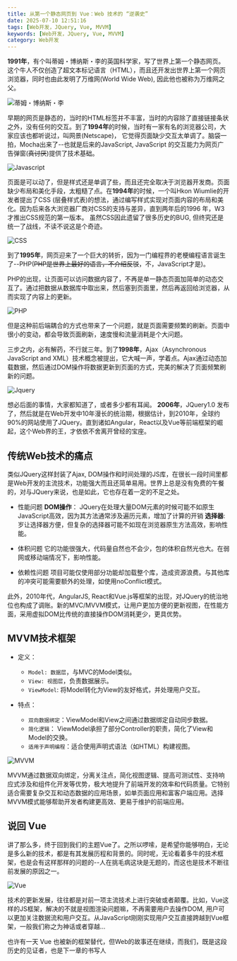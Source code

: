 ```yaml
---
title: 从第一个静态网页到 Vue：Web 技术的 “逆袭史”
date: 2025-07-10 12:51:16
tags: [Web开发，JQuery, Vue, MVVM]
keywords: [Web开发，JQuery, Vue, MVVM]
category: Web开发
---
```


**1991年**，有个叫蒂姆・博纳斯・李的英国科学家，写了世界上第一个静态网页。这个牛人不仅创造了超文本标记语言（HTML），而且还开发出世界上第一个网页浏览器，同时也由此发明了万维网(World Wide Web), 因此他也被称为万维网之父。

![蒂姆・博纳斯・李](https://www.jvxiao.cn/imgs/web-history/TIM.png)

早期的网页是静态的，当时的HTML标签并不丰富，当时的内容除了直接链接条状之外，没有任何的交互。到了**1994年**的时候，当时有一家有名的浏览器公司，大家应该也都听说过，叫网景(Netscape)， 它觉得页面缺少交互太单调了。脑袋一拍，Mocha出来了--也就是后来的JavaScript, JavaScript 的交互能力为网页广告弹窗(~~真讨厌~~)提供了技术基础。

![Javascript](https://www.jvxiao.cn/imgs/web-history/Javascript.png)

页面是可以动了，但是样式还是单调了些，而且还完全取决于浏览器开发商。页面缺少布局和美化手段，太粗糙了点。在**1994年**的时候，一个叫Hkon Wiumlie的开发者提出了CSS (层叠样式表)的想法，通过编写样式实现对页面内容的布局和美化。因为后来各大浏览器厂商对CSS的支持与差异，直到两年后的1996 年，W3才推出CSS规范的第一版本。 虽然CSS因此遗留了很多历史的BUG, 但终究还是统一了战线，不读不说这是个奇迹。

![CSS](https://www.jvxiao.cn/imgs/web-history/CSS.png)

到了**1995年**，网页迎来了一个巨大的转折，因为一门编程界的老梗编程语言诞生了--PHP(~~PHP是世界上最好的语言，不介绍反驳~~，不，JavaScript才是)。

PHP的出现，让页面可以访问数据内容了，不再是单一静态页面加简单的动态交互了。通过把数据从数据库中取出来，然后塞到页面里，然后再返回给浏览器，从而实现了内容上的更新。

![PHP](https://www.jvxiao.cn/imgs/web-history/PHP.png)

但是这种前后端耦合的方式也带来了一个问题，就是页面需要频繁的刷新。页面中很小的变动，都会导致页面刷新，速度慢和流量消耗是个大问题。

三步之内，必有解药，不行就三年。到了**1998年**，Ajax（Asynchronous JavaScript and XML）技术概念被提出，它大喊一声，学着点。Ajax通过动态加载数据，然后通过DOM操作将数据更新到页面的方式，完美的解决了页面频繁刷新的问题。

![Jquery](https://www.jvxiao.cn/imgs/web-history/Jquery.png)

想必后面的事情，大家都知道了，或者多少都有耳闻。 **2006年**，JQuery1.0 发布了，然后就是在Web开发中10年漫长的统治期，根据估计，到2010年，全球约90%的网站使用了JQuery。直到诸如Angular，React以及Vue等前端框架的崛起，这个Web界的王，才依依不舍离开曾经的宝座。

## 传统Web技术的痛点

类似JQuery这样封装了Ajax, DOM操作和时间处理的JS库，在很长一段时间里都是Web开发的主流技术，功能强大而且还简单易用。世界上总是没有免费的午餐的，对与JQuery来说，也是如此，它也存在着一定的不足之处。

  - 性能问题
    **DOM操作**： JQuery在处理大量DOM元素的时候可能不如原生JavaScript高效，因为其方法通常涉及遍历元素，增加了计算的开销
    **选择器**: 岁让选择器方便，但复杂的选择器可能不如现在浏览器原生方法高效，影响性能。

  - 体积问题
    它的功能很强大，代码量自然也不会少，包的体积自然光也大。在弱网或移动端情况下，影响性能。

  - 依赖性问题
   项目可能仅使用部分功能却加载整个库，造成资源浪费。与其他库的冲突可能需要额外的处理，如使用noConflict模式。

此外，2010年代，AngularJS, React和Vue.js等框架的出现，对JQuery的统治地位也构成了调账。新的MVC/MVVM模式，让用户更加方便的更新视图，在性能方面，采用虚拟DOM比传统的直接操作DOM消耗更少，更具优势。

## MVVM技术框架

- 定义：
  - `Model: 数据层`，与MVC的Model类似。
  - `View: 视图层`，负责数据展示。
  - `ViewModel`: 将Model转化为View的友好格式，并处理用户交互。

- 特点：
  - `双向数据绑定`：ViewModel和View之间通过数据绑定自动同步数据。
  - `简化逻辑`： ViewModel承担了部分Controller的职责，简化了View和Model的交换。
  - `适用于声明编程`：适合使用声明式语法（如HTML）构建视图。

![MVVM](https://www.jvxiao.cn/imgs/web-history/mvvm.jpg)

MVVM通过数据双向绑定，分离关注点，简化视图逻辑、提高可测试性、支持响应式涉及和组件化开发等优势，极大地提升了前端开发的效率和代码质量。它特别适合需要复杂交互和动态数据的应用场景，如单页面应用和富客户端应用。选择MVVM模式能够帮助开发者构建更高效、更易于维护的前端应用。

## 说回 Vue


讲了那么多，终于回到我们的主题Vue了。之所以啰嗦，是希望你能够明白，无论是多么新的技术，都是有其发展历程和背景的。同时呢，无论看着多牛的技术框架，也是会有这样那样的问题的--人在挑毛病这块是无题的，而这也是技术不断往前发展的原因之一。

![Vue](https://www.jvxiao.cn/imgs/web-history/Vue.png)

技术的更新发展，往往都是对前一项主流技术上进行突破或者颠覆。比如，Vue这样的JS框架，解决的不就是视图渲染问题嘛，不再需要用户去操作DOM, 用户可以更加关注数据流和用户交互。从JavaScript刚刚实现用户交互直接跨越到Vue框架，一般我们称之为神话或者穿越...

也许有一天 Vue 也被新的框架替代，但Web的故事还在继续，而我们，既是这段历史的见证者，也是下一章的书写人
